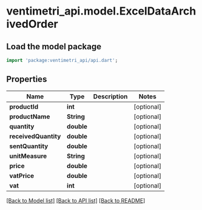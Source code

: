 # ventimetri_api.model.ExcelDataArchivedOrder

## Load the model package
```dart
import 'package:ventimetri_api/api.dart';
```

## Properties
Name | Type | Description | Notes
------------ | ------------- | ------------- | -------------
**productId** | **int** |  | [optional] 
**productName** | **String** |  | [optional] 
**quantity** | **double** |  | [optional] 
**receivedQuantity** | **double** |  | [optional] 
**sentQuantity** | **double** |  | [optional] 
**unitMeasure** | **String** |  | [optional] 
**price** | **double** |  | [optional] 
**vatPrice** | **double** |  | [optional] 
**vat** | **int** |  | [optional] 

[[Back to Model list]](../README.md#documentation-for-models) [[Back to API list]](../README.md#documentation-for-api-endpoints) [[Back to README]](../README.md)


